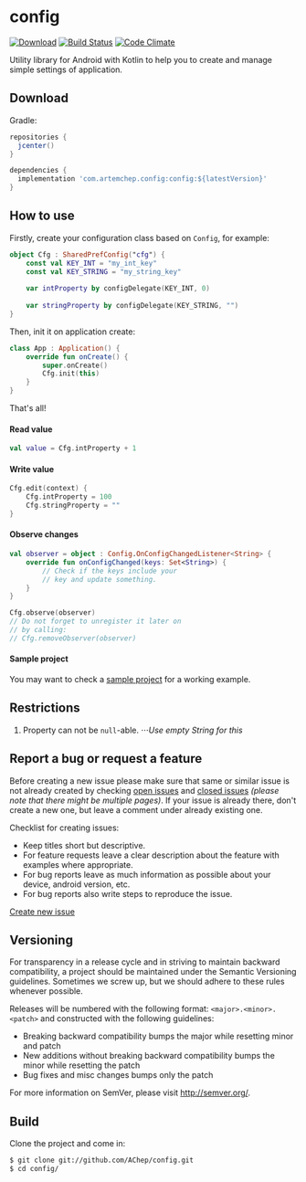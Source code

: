 # config
[![Download](https://api.bintray.com/packages/achep/maven/config/images/download.svg)](https://bintray.com/achep/maven/config/_latestVersion) [![Build Status](https://travis-ci.org/AChep/config.svg?branch=master)](https://travis-ci.org/AChep/config) [![Code Climate](https://codeclimate.com/github/AChep/config/badges/gpa.svg)](https://codeclimate.com/github/AChep/config)

Utility library for Android with Kotlin to help you to create and manage simple settings of application. 

Download
----------------
Gradle:
```groovy
repositories {
  jcenter()
}

dependencies {
  implementation 'com.artemchep.config:config:${latestVersion}'
}
```

How to use
----------------
Firstly, create your configuration class based on `Config`, for example:
``` kotlin
object Cfg : SharedPrefConfig("cfg") {  
    const val KEY_INT = "my_int_key"  
    const val KEY_STRING = "my_string_key"  
  
    var intProperty by configDelegate(KEY_INT, 0)
      
    var stringProperty by configDelegate(KEY_STRING, "")  
}
```
Then, init it on application create:
``` kotlin
class App : Application() {  
    override fun onCreate() {  
        super.onCreate()  
        Cfg.init(this)  
    }  
}
```
That's all!  

#### Read value
``` kotlin
val value = Cfg.intProperty + 1
```

#### Write value
``` kotlin
Cfg.edit(context) { 
    Cfg.intProperty = 100
    Cfg.stringProperty = ""
}
```

#### Observe changes
``` kotlin
val observer = object : Config.OnConfigChangedListener<String> {
    override fun onConfigChanged(keys: Set<String>) {
        // Check if the keys include your 
        // key and update something.
    }
}

Cfg.observe(observer)
// Do not forget to unregister it later on
// by calling:
// Cfg.removeObserver(observer)
```

#### Sample project
You may want to check a [sample project][4] for a working example.

Restrictions
----------------
1. Property can not be `null`-able.
⋅⋅⋅_Use empty String for this_ 

Report a bug or request a feature
----------------
Before creating a new issue please make sure that same or similar issue is not already created by checking [open issues][2] and [closed issues][3] *(please note that there might be multiple pages)*. If your issue is already there, don't create a new one, but leave a comment under already existing one.

Checklist for creating issues:

- Keep titles short but descriptive.
- For feature requests leave a clear description about the feature with examples where appropriate.
- For bug reports leave as much information as possible about your device, android version, etc.
- For bug reports also write steps to reproduce the issue.

[Create new issue][1]

Versioning
----------------
For transparency in a release cycle and in striving to maintain backward compatibility, a project should be maintained under the Semantic Versioning guidelines. Sometimes we screw up, but we should adhere to these rules whenever possible.

Releases will be numbered with the following format: `<major>.<minor>.<patch>` and constructed with the following guidelines:
- Breaking backward compatibility bumps the major while resetting minor and patch
- New additions without breaking backward compatibility bumps the minor while resetting the patch
- Bug fixes and misc changes bumps only the patch

For more information on SemVer, please visit http://semver.org/.

Build
----------------
Clone the project and come in:

``` bash
$ git clone git://github.com/AChep/config.git
$ cd config/
```

[1]: https://github.com/AChep/config/issues/new
[2]: https://github.com/AChep/config/issues?state=open
[3]: https://github.com/AChep/config/issues?state=closed
[4]: https://github.com/AChep/config/tree/master/sample
